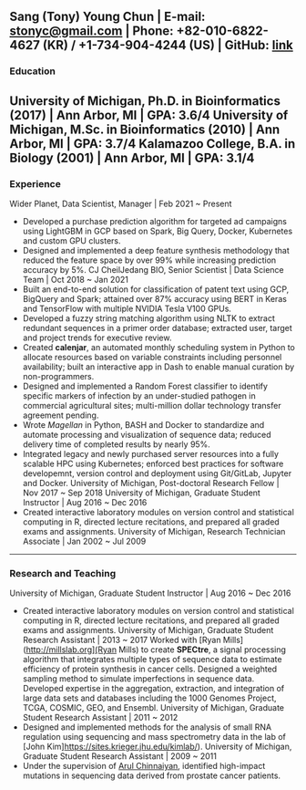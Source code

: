 Sang (Tony) Young Chun | E-mail: <stonyc@gmail.com> | Phone: +82-010-6822-4627 (KR) / +1-734-904-4244 (US) | GitHub: [link](https://github.com/stonyc)
---
### Education
University of Michigan, Ph.D. in Bioinformatics (2017) | Ann Arbor, MI | GPA: 3.6/4
University of Michigan, M.Sc. in Bioinformatics (2010) | Ann Arbor, MI | GPA: 3.7/4
Kalamazoo College, B.A. in Biology (2001) | Ann Arbor, MI | GPA: 3.1/4
---
### Experience
Wider Planet, Data Scientist, Manager | Feb 2021 ~ Present
* Developed a purchase prediction algorithm for targeted ad campaigns using LightGBM in GCP based on Spark, Big Query, Docker, Kubernetes and custom GPU clusters.
* Designed and implemented a deep feature synthesis methodology that reduced the feature space by over 99% while increasing prediction accuracy by 5%.
CJ CheilJedang BIO, Senior Scientist | Data Science Team | Oct 2018 ~ Jan 2021
* Built an end-to-end solution for classification of patent text using GCP, BigQuery and Spark; attained over 87% accuracy using BERT in Keras and TensorFlow with multiple NVIDIA Tesla V100 GPUs.
* Developed a fuzzy string matching algorithm using NLTK to extract redundant sequences in a primer order database; extracted user, target and project trends for executive review.
* Created **calenjar**, an automated monthly scheduling system in Python to allocate resources based on variable constraints including personnel availability; built an interactive app in Dash to enable manual curation by non-programmers.
* Designed and implemented a Random Forest classifier to identify specific markers of infection by an under-studied pathogen in commercial agricultural sites; multi-million dollar technology transfer agreement pending.
* Wrote *Magellan* in Python, BASH and Docker to standardize and automate processing and visualization of sequence data; reduced delivery time of completed results by nearly 95%.
* Integrated legacy and newly purchased server resources into a fully scalable HPC using Kubernetes; enforced best practices for software developemnt, version control and deployment using Git/GitLab, Jupyter and Docker.
University of Michigan, Post-doctoral Research Fellow | Nov 2017 ~ Sep 2018
University of Michigan, Graduate Student Instructor | Aug 2016 ~ Dec 2016
* Created interactive laboratory modules on version control and statistical computing in R, directed lecture recitations, and prepared all graded exams and assignments.
University of Michigan, Research Technician Associate | Jan 2002 ~ Jul 2009
---
### Research and Teaching
University of Michigan, Graduate Student Instructor | Aug 2016 ~ Dec 2016
* Created interactive laboratory modules on version control and statistical computing in R, directed lecture recitations, and prepared all graded exams and assignments.
University of Michigan, Graduate Student Research Assistant | 2013 ~ 2017
Worked with [Ryan Mills](http://millslab.org](Ryan Mills) to create **SPECtre**, a signal processing algorithm that integrates multiple types of sequence data to estimate efficiency of protein synthesis in cancer cells. Designed a weighted sampling method to simulate imperfections in sequence data. Developed expertise in the aggregation, extraction, and integration of large data sets and databases including the 1000 Genomes Project, TCGA, COSMIC, GEO, and Ensembl.
University of Michigan, Graduate Student Research Assistant | 2011 ~ 2012
* Designed and implemented methods for the analysis of small RNA regulation using sequencing and mass spectrometry data in the lab of [John Kim]https://sites.krieger.jhu.edu/kimlab/).
University of Michigan, Graduate Student Research Assistant | 2009 ~ 2011
* Under the supervision of [Arul Chinnaiyan](http://mctp.med.umich.edu/), identified high-impact mutations in sequencing data derived from prostate cancer patients.



